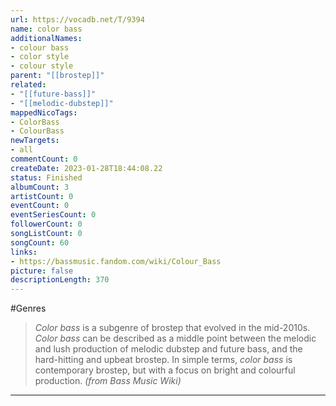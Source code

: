 ```yaml
---
url: https://vocadb.net/T/9394
name: color bass
additionalNames: 
- colour bass
- color style
- colour style
parent: "[[brostep]]"
related:
- "[[future-bass]]"
- "[[melodic-dubstep]]"
mappedNicoTags:
- ColorBass
- ColourBass
newTargets:
- all
commentCount: 0
createDate: 2023-01-28T18:44:08.22
status: Finished
albumCount: 3
artistCount: 0
eventCount: 0
eventSeriesCount: 0
followerCount: 0
songListCount: 0
songCount: 60
links: 
- https://bassmusic.fandom.com/wiki/Colour_Bass
picture: false
descriptionLength: 370
---
```


#Genres

> _Color bass_ is a subgenre of brostep that evolved in the mid-2010s.
> _Color bass_ can be described as a middle point between the melodic and lush production of melodic dubstep and future bass, and the hard-hitting and upbeat brostep. In simple terms, _color bass_ is contemporary brostep, but with a focus on bright and colourful production.
_(from Bass Music Wiki)_

---

